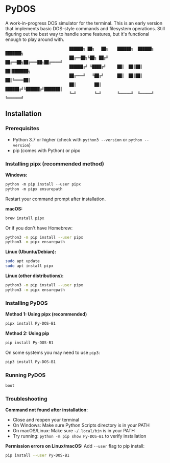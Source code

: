 # PyDOS

A work-in-progress DOS simulator for the terminal. This is an early version that implements basic DOS-style commands and filesystem operations. Still figuring out the best way to handle some features, but it's functional enough to play around with.

```
                            ██████╗ ██╗   ██╗    ██████╗  ██████╗ ███████╗
                            ██╔══██╗╚██╗ ██╔╝    ██╔══██╗██╔═══██╗██╔════╝
                            ██████╔╝ ╚████╔╝     ██║  ██║██║   ██║███████╗
                            ██╔═══╝   ╚██╔╝      ██║  ██║██║   ██║╚════██║
                            ██║        ██║       ██████╔╝╚██████╔╝███████║
                            ╚═╝        ╚═╝       ╚═════╝  ╚═════╝ ╚══════╝
```

## Installation

### Prerequisites
- Python 3.7 or higher (check with `python3 --version` or `python --version`)
- pip (comes with Python) or pipx

### Installing pipx (recommended method)

**Windows:**
```powershell
python -m pip install --user pipx
python -m pipx ensurepath
```
Restart your command prompt after installation.

**macOS:**
```bash
brew install pipx
```
Or if you don't have Homebrew:
```bash
python3 -m pip install --user pipx
python3 -m pipx ensurepath
```

**Linux (Ubuntu/Debian):**
```bash
sudo apt update
sudo apt install pipx
```

**Linux (other distributions):**
```bash
python3 -m pip install --user pipx
python3 -m pipx ensurepath
```

### Installing PyDOS

**Method 1: Using pipx (recommended)**
```bash
pipx install Py-DOS-B1
```

**Method 2: Using pip**
```bash
pip install Py-DOS-B1
```

On some systems you may need to use `pip3`:
```bash
pip3 install Py-DOS-B1
```

### Running PyDOS
```bash
boot
```

### Troubleshooting

**Command not found after installation:**
- Close and reopen your terminal
- On Windows: Make sure Python Scripts directory is in your PATH
- On macOS/Linux: Make sure `~/.local/bin` is in your PATH
- Try running: `python -m pip show Py-DOS-B1` to verify installation

**Permission errors on Linux/macOS:**
Add `--user` flag to pip install:
```bash
pip install --user Py-DOS-B1
```